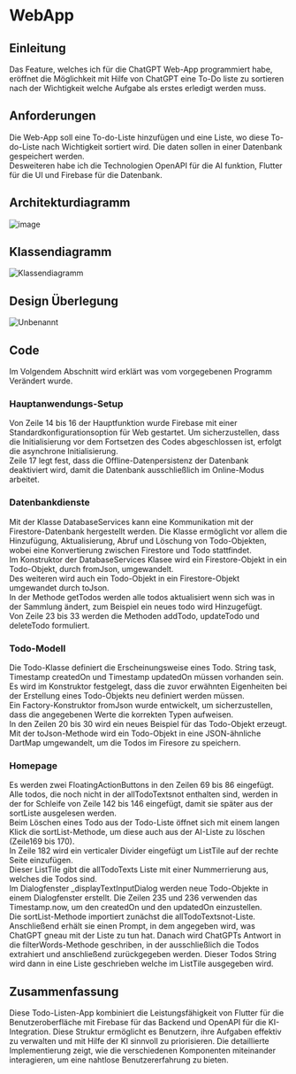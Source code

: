 # WebApp
## Einleitung
Das Feature, welches ich für die ChatGPT Web-App programmiert habe, eröffnet die Möglichkeit mit Hilfe von ChatGPT eine To-Do liste zu sortieren nach der Wichtigkeit welche Aufgabe als erstes erledigt werden muss. 

## Anforderungen
Die Web-App soll eine To-do-Liste hinzufügen und eine Liste, wo diese To-do-Liste nach Wichtigkeit sortiert wird.
Die daten sollen in einer Datenbank gespeichert werden.  
Desweiteren habe ich die Technologien OpenAPI für die AI funktion, Flutter für die UI und Firebase für die Datenbank.

## Architekturdiagramm
![image](https://github.com/TimonKy/web_entwicklung_BFAX422A/assets/126243654/43953235-8019-4105-8e73-5e8abdb6f6bc)

## Klassendiagramm
![Klassendiagramm](https://github.com/TimonKy/web_entwicklung_BFAX422A/assets/126243654/8d12616a-77ce-41b5-a76e-263fe5038123)

## Design Überlegung
![Unbenannt](https://github.com/TimonKy/web_entwicklung_BFAX422A/assets/126243654/7074763c-5898-44e1-8c2f-7b69d8b41bc0)

## Code
Im Volgendem Abschnitt wird erklärt was vom vorgegebenen Programm Verändert wurde.  

### Hauptanwendungs-Setup
Von Zeile 14 bis 16 der Hauptfunktion wurde Firebase mit einer Standardkonfigurationsoption für Web gestartet. Um sicherzustellen, dass die Initialisierung vor dem Fortsetzen des Codes abgeschlossen ist, erfolgt die asynchrone Initialisierung.  
Zeile 17 legt fest, dass die Offline-Datenpersistenz der Datenbank deaktiviert wird, damit die Datenbank ausschließlich im Online-Modus arbeitet.   

### Datenbankdienste 
Mit der Klasse DatabaseServices kann eine Kommunikation mit der Firestore-Datenbank hergestellt werden. Die Klasse ermöglicht vor allem die Hinzufügung, Aktualisierung, Abruf und Löschung von Todo-Objekten, wobei eine Konvertierung zwischen Firestore und Todo stattfindet.  
Im Konstruktor der DatabaseServices Klasee wird ein Firestore-Objekt in ein Todo-Objekt, durch fromJson, umgewandelt.  
Des weiteren wird auch ein Todo-Objekt in ein Firestore-Objekt umgewandet durch toJson.  
In der Methode getTodos werden alle todos aktualisiert wenn sich was in der Sammlung ändert, zum Beispiel ein neues todo wird Hinzugefügt.  
Von Zeile 23 bis 33 werden die Methoden addTodo, updateTodo und deleteTodo formuliert. 

### Todo-Modell
Die Todo-Klasse definiert die Erscheinungsweise eines Todo. String task, Timestamp createdOn und Timestamp updatedOn müssen vorhanden sein.  
Es wird im Konstruktor festgelegt, dass die zuvor erwähnten Eigenheiten bei der Erstellung eines Todo-Objekts neu definiert werden müssen.  
Ein Factory-Konstruktor fromJson wurde entwickelt, um sicherzustellen, dass die angegebenen Werte die korrekten Typen aufweisen.  
In den Zeilen 20 bis 30 wird ein neues Beispiel für das Todo-Objekt erzeugt.  
Mit der toJson-Methode wird ein Todo-Objekt in eine JSON-ähnliche DartMap umgewandelt, um die Todos im Firesore zu speichern.  
 
### Homepage
Es werden zwei FloatingActionButtons in den Zeilen 69 bis 86 eingefügt.  
Alle todos, die noch nicht in der allTodoTextsnot enthalten sind, werden in der for Schleife von Zeile 142 bis 146 eingefügt, damit sie später aus der sortListe ausgelesen werden.  
Beim Löschen eines Todo aus der Todo-Liste öffnet sich mit einem langen Klick die sortList-Methode, um diese auch aus der AI-Liste zu löschen (Zeile169 bis 170).  
In Zeile 182 wird ein verticaler Divider eingefügt um ListTile auf der rechte Seite einzufügen.  
Dieser ListTile gibt die allTodoTexts Liste mit einer Nummerrierung aus, welches die Todos sind.  
Im Dialogfenster _displayTextInputDialog werden neue Todo-Objekte in einem Dialogfenster erstellt. Die Zeilen 235 und 236 verwenden das Timestamp.now, um den createdOn und den updatedOn einzustellen.  
Die sortList-Methode importiert zunächst die allTodoTextsnot-Liste. Anschließend erhält sie einen Prompt, in dem angegeben wird, was ChatGPT gneau mit der Liste zu tun hat. Danach wird ChatGPTs Antwort in die filterWords-Methode geschriben, in der ausschließlich die Todos extrahiert und anschließend zurückgegeben werden. Dieser Todos String wird dann in eine Liste geschrieben welche im ListTile ausgegeben wird.


## Zusammenfassung
Diese Todo-Listen-App kombiniert die Leistungsfähigkeit von Flutter für die Benutzeroberfläche mit Firebase für das Backend und OpenAPI für die KI-Integration. Diese Struktur ermöglicht es Benutzern, ihre Aufgaben effektiv zu verwalten und mit Hilfe der KI sinnvoll zu priorisieren. Die detaillierte Implementierung zeigt, wie die verschiedenen Komponenten miteinander interagieren, um eine nahtlose Benutzererfahrung zu bieten.
